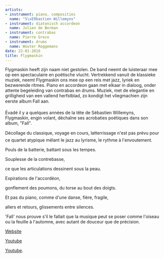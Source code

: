 ```yaml
---
artists:
- instrument: piano, composities
  name: "S\xE9bastien Willemyns"
- instrument: diatonisch accordeon
  name: Julien de Borman
- instrument: contrabas
  name: Pierre Greco
- instrument: drums
  name: Wouter Roggemans
date: 22-01-2016
title: Flygmaskin
---
```

Flygmaskin heeft zijn naam niet gestolen. De band neemt de luisteraar mee op een spectaculaire en poëtische 
vlucht. Vertrekkend vanuit de klassieke muziek, neemt Flygmaskin ons mee op een reis met jazz, lyriek en 
bezwerende ritmes. Piano en accordeon gaan met elkaar in dialoog, onder attente begeleiding van contrabas en 
drums. Muziek, met de elegantie en grilligheid van een vallend herfstblad, zo kondigt het vliegmachien zijn 
eerste album Fall aan. 

Évadé il y a quelques années de la tête de Sébastien Willemyns, Flygmaskin, engin volant, déchaîne ses 
acrobaties poétiques dans son album, "Fall". 

Décollage du classique, voyage en cours, latterrissage n'est pas prévu pour ce quartet 
atypique mêlant le jazz au lyrisme, le rythme à l'envoutement. 

Pouls de la batterie, battant sous les tempes. 

Souplesse de la contrebasse, 

ce que les articulations dessinent sous la peau. 

Expirations de l'accordéon, 

gonflement des poumons, du torse au bout des doigts. 

Et pas du piano, comme d'une danse, fière, fragile, 

allers et retours, glissements entre silences. 

'Fall' nous prouve s'il le fallait que la musique peut se poser comme l'oiseau ou la feuille à l'automne, avec autant de douceur que de précision.

[Website](http://www.flygmaskin.be/) 

[Youtube](https://www.youtube.com/watch?v=CMCknackd8w) 

[Youtube](https://www.youtube.com/watch?v=HflV6gQw2Rc).